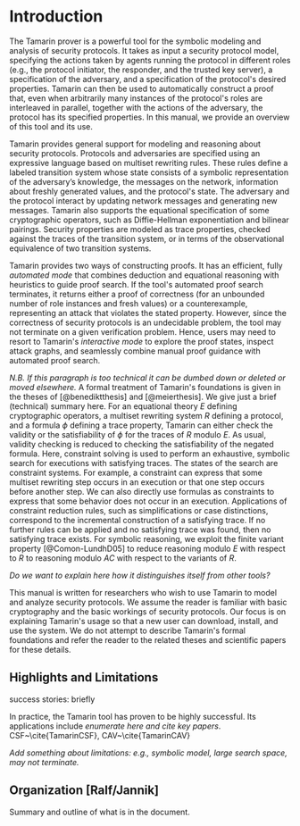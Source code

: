 Introduction
========

The Tamarin prover is a powerful tool for the symbolic
modeling and analysis of security protocols.
It takes as input a security protocol model, specifying the actions taken by
agents running the protocol in different roles (e.g., the
protocol initiator, the responder, and the trusted key server), a specification
of the adversary, and a specification of the protocol's desired properties.
Tamarin can then be used to automatically construct a
proof that, even when arbitrarily many instances of the protocol's roles 
are interleaved in parallel, together
with the actions of the adversary, the protocol has its
specified properties.  In this manual, we 
provide an overview of this tool and its use.

Tamarin provides general support for modeling and reasoning about
security protocols.  Protocols and adversaries are specified using an
expressive language based on multiset rewriting rules.  These rules
define a labeled transition system whose state consists of a symbolic
representation of the adversary’s knowledge, the messages on the
network, information about freshly generated values, and the protocol's
state.  The adversary and the protocol interact by updating network
messages and generating new messages.  Tamarin also supports the
equational specification of some cryptographic operators, such as
Diffie-Hellman exponentiation and bilinear pairings.  Security
properties are modeled as trace properties, checked against the traces
of the transition system, or in terms of the observational equivalence
of two transition systems.

Tamarin provides two ways of constructing proofs.  It has an efficient,
fully *automated mode* that combines deduction and equational
reasoning with heuristics to guide proof search.  If the tool's
automated proof search terminates, it returns either a proof of
correctness (for an unbounded number of role instances and fresh values)
or a counterexample, representing an attack that violates the stated
property.  However, since the correctness of security protocols is an
undecidable problem, the tool may not terminate on a given
verification problem.  Hence, users
may need to resort to Tamarin's *interactive mode* to explore the proof
states, inspect attack graphs, and seamlessly combine manual proof
guidance with automated proof search.

*N.B. If this paragraph is too technical it can be dumbed down or deleted or
moved elsewhere.*
A formal treatment of Tamarin's foundations is given in the theses of
[@benediktthesis]
and [@meierthesis].  We give just a brief (technical) summary here.
For an equational theory $E$ defining cryptographic operators,
a multiset rewriting system $R$ defining a
protocol, and a formula $\phi$ defining a trace property, Tamarin can
either check the validity or the satisfiability of $\phi$ for the traces
of $R$ modulo $E$.  As usual, validity checking is reduced to checking
the satisfiability of the negated formula. Here, constraint solving is
used to perform an exhaustive, symbolic search for executions with
satisfying traces. The states of the search are constraint systems. For
example, a constraint can express that some multiset rewriting step
occurs in an execution or that one step occurs before another step. We
can also directly use formulas as constraints to express that some
behavior does not occur in an execution. Applications of constraint
reduction rules, such as simplifications or case distinctions,
correspond to the incremental construction of a satisfying trace. If no
further rules can be applied and no satisfying trace was found, then no
satisfying trace exists. For symbolic reasoning, we exploit the finite
variant property [@Comon-LundhD05]
to reduce reasoning modulo $E$ with respect to
$R$ to reasoning modulo $AC$ with respect to the variants of $R$.

*Do we want to explain here how it  distinguishes itself from 
other tools?*

This manual is written for researchers who wish to use Tamarin to model
and analyze security protocols.  We assume the reader is familiar with
basic cryptography and the basic workings of security protocols.  Our
focus is on explaining Tamarin's usage so that a new user can download,
install, and use the system.  We do not attempt to describe Tamarin's
formal foundations and refer the reader to the related theses and
scientific papers for these details.

Highlights and Limitations
----------


success stories: briefly

In practice, the Tamarin tool has proven to be highly successful.
Its applications include *enumerate here and cite key papers*.
CSF~\cite{TamarinCSF}, CAV~\cite{TamarinCAV}

*Add something about limitations: 
e.g., symbolic model, large search space, may not
terminate.*




Organization [Ralf/Jannik]
--------------------------

Summary and outline of what is in the document.

